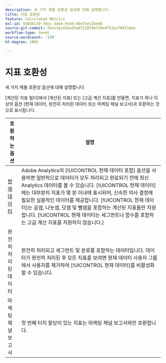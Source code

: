 ```yaml
---
description: 세 가지 제품 호환성 옵션에 대해 설명합니다.
title: 지표 호환성
feature: Calculated Metrics
exl-id: 936d8139-7bbc-4de4-9e30-60ef5e12be08
source-git-commit: 35413ac43eed5ab7218794f26e4753acf08f18ee
workflow-type: tm+mt
source-wordcount: '178'
ht-degree: 100%

---
```


# 지표 호환성

세 가지 제품 호환성 옵션에 대해 설명합니다.

[계산된 지표 빌더]에서 [계산된 지표] 또는 [고급 계산 지표]를 만들면, 지표가 하나 이상의 옵션 (현재 데이터, 완전히 처리된 데이터 또는 마케팅 채널 보고서)과 호환하는 것으로 표시됩니다.

| 호환하는 옵션 | 설명 |
| --- | --- |
| [현재 데이터](https://experienceleague.adobe.com/docs/analytics/analyze/reports-analytics/current-data.html?lang=ko-KR) | Adobe Analytics의 [!UICONTROL 현재 데이터 포함] 옵션을 사용하면 일반적으로 데이터가 모두 처리되고 완료되기 전에 최신 Analytics 데이터를 볼 수 있습니다. [!UICONTROL 현재 데이터]에는 대부분의 지표가 몇 분 이내에 표시되어, 신속한 의사 결정에 필요한 실용적인 데이터를 제공합니다. [!UICONTROL 현재 데이터]는 곱셈, 나눗셈, 덧셈 및 뺄셈을 포함하는 계산된 지표들만 지원합니다. [!UICONTROL 현재 데이터는 세그먼트나 함수를 포함하는 고급 계산 지표를 지원하지 않습니다.] |
| 완전히 처리된 데이터 | 완전히 처리되고 세그먼트 및 분류를 포함하는 데이터입니다. 데이터가 완전히 처리된 후 모든 지표를 보려면 현재 데이터 사용자 그룹에서 사용자를 제거하여 [!UICONTROL 현재 데이터]를 비활성화 할 수 있습니다. |
| 마케팅 채널 보고서 | 첫 번째 터치 할당이 있는 지표는 마케팅 채널 보고서와만 호환합니다. |